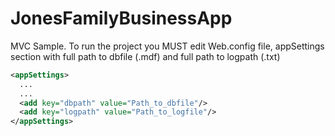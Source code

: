 # JonesFamilyBusinessApp
MVC Sample.
To run the project you MUST edit Web.config file, appSettings section with full path to dbfile (.mdf) and full path to logpath (.txt)
```xml
<appSettings>
  ...
  ...
  <add key="dbpath" value="Path_to_dbfile"/>
  <add key="logpath" value="Path_to_logfile"/>
</appSettings>
```
